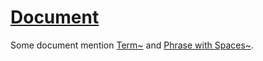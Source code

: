 # [Document](#md5:6d7c843)

Some document mention [Term\~][1] and [Phrase with Spaces\~][2].

[1]: ./glossary.md#md5:8b3b1b8 "GIVEN a single term
THEN the system must generate an URI https://my.org/vocab/#{hash}"

[2]: ./glossary.md#md5:da83c5a "GIVEN a phrase with spaces
THEN the system must generate an URI https://my.org/vocab/#{hash}"
